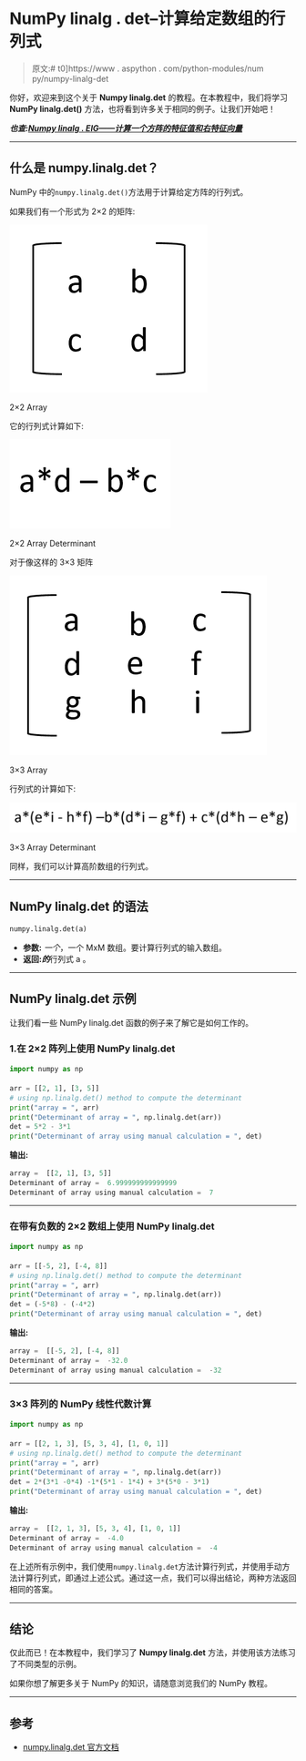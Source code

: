 # NumPy linalg . det–计算给定数组的行列式

> 原文:# t0]https://www . aspython . com/python-modules/num py/numpy-linalg-det

你好，欢迎来到这个关于 **Numpy linalg.det** 的教程。在本教程中，我们将学习 **NumPy linalg.det()** 方法，也将看到许多关于相同的例子。让我们开始吧！

***也查:[Numpy linalg . EIG——计算一个方阵的特征值和右特征向量](https://www.askpython.com/python-modules/numpy/numpy-linalg-eig)***

* * *

## 什么是 numpy.linalg.det？

NumPy 中的`numpy.linalg.det()`方法用于计算给定方阵的行列式。

如果我们有一个形式为 2×2 的矩阵:

![2 D Array](img/f14a054d77b6e639a42cf1f846b6756e.png)

2×2 Array

它的行列式计算如下:

![2x2 Array Determinant](img/f6dbd80f272a46b76d1bc4b24a98dcd5.png)

2×2 Array Determinant

对于像这样的 3×3 矩阵

![3x3 Array](img/b1b089e52121fbaab3557448c4708c03.png)

3×3 Array

行列式的计算如下:

![3x3 Array Determinant](img/7a0ba4b578c009003db723e4dd888382.png)

3×3 Array Determinant

同样，我们可以计算高阶数组的行列式。

* * *

## NumPy linalg.det 的语法

```py
numpy.linalg.det(a)

```

*   **参数:** *一个*，一个 MxM 数组。要计算行列式的输入数组。
*   **返回:*的***行列式 a 。

* * *

## NumPy linalg.det 示例

让我们看一些 NumPy linalg.det 函数的例子来了解它是如何工作的。

### 1.在 2×2 阵列上使用 NumPy linalg.det

```py
import numpy as np

arr = [[2, 1], [3, 5]]
# using np.linalg.det() method to compute the determinant
print("array = ", arr)
print("Determinant of array = ", np.linalg.det(arr))
det = 5*2 - 3*1
print("Determinant of array using manual calculation = ", det)

```

**输出:**

```py
array =  [[2, 1], [3, 5]]
Determinant of array =  6.999999999999999
Determinant of array using manual calculation =  7

```

* * *

### 在带有负数的 2×2 数组上使用 NumPy linalg.det

```py
import numpy as np

arr = [[-5, 2], [-4, 8]]
# using np.linalg.det() method to compute the determinant
print("array = ", arr)
print("Determinant of array = ", np.linalg.det(arr))
det = (-5*8) - (-4*2)
print("Determinant of array using manual calculation = ", det)

```

**输出:**

```py
array =  [[-5, 2], [-4, 8]]
Determinant of array =  -32.0
Determinant of array using manual calculation =  -32

```

* * *

### 3×3 阵列的 NumPy 线性代数计算

```py
import numpy as np

arr = [[2, 1, 3], [5, 3, 4], [1, 0, 1]]
# using np.linalg.det() method to compute the determinant
print("array = ", arr)
print("Determinant of array = ", np.linalg.det(arr))
det = 2*(3*1 -0*4) -1*(5*1 - 1*4) + 3*(5*0 - 3*1)
print("Determinant of array using manual calculation = ", det)

```

**输出:**

```py
array =  [[2, 1, 3], [5, 3, 4], [1, 0, 1]]
Determinant of array =  -4.0
Determinant of array using manual calculation =  -4

```

在上述所有示例中，我们使用`numpy.linalg.det`方法计算行列式，并使用手动方法计算行列式，即通过上述公式。通过这一点，我们可以得出结论，两种方法返回相同的答案。

* * *

## 结论

仅此而已！在本教程中，我们学习了 **Numpy linalg.det** 方法，并使用该方法练习了不同类型的示例。

如果你想了解更多关于 NumPy 的知识，请随意浏览我们的 NumPy 教程。

* * *

## 参考

*   [numpy.linalg.det 官方文档](https://numpy.org/doc/stable/reference/generated/numpy.linalg.det.html)